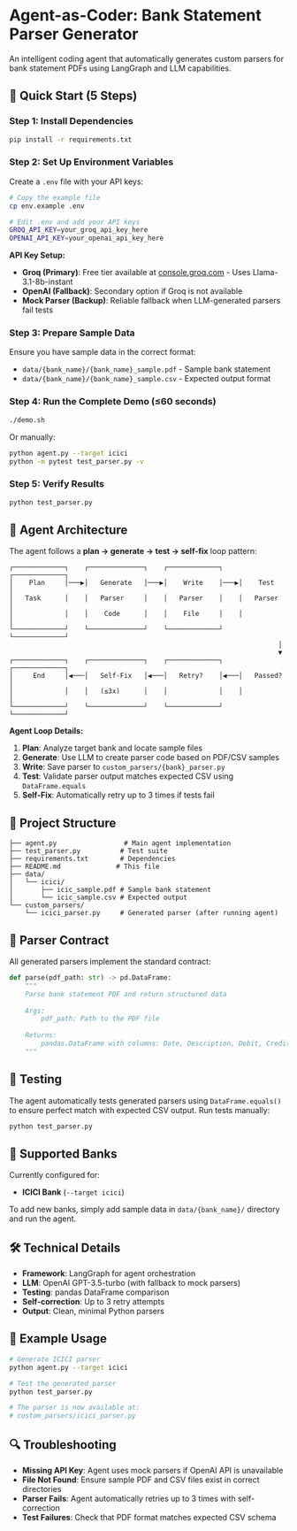 # Agent-as-Coder: Bank Statement Parser Generator

An intelligent coding agent that automatically generates custom parsers for bank statement PDFs using LangGraph and LLM capabilities.

## 🚀 Quick Start (5 Steps)

### Step 1: Install Dependencies
```bash
pip install -r requirements.txt
```

### Step 2: Set Up Environment Variables
Create a `.env` file with your API keys:
```bash
# Copy the example file
cp env.example .env

# Edit .env and add your API keys
GROQ_API_KEY=your_groq_api_key_here
OPENAI_API_KEY=your_openai_api_key_here
```

**API Key Setup:**
- **Groq (Primary)**: Free tier available at [console.groq.com](https://console.groq.com/) - Uses Llama-3.1-8b-instant
- **OpenAI (Fallback)**: Secondary option if Groq is not available
- **Mock Parser (Backup)**: Reliable fallback when LLM-generated parsers fail tests

### Step 3: Prepare Sample Data
Ensure you have sample data in the correct format:
- `data/{bank_name}/{bank_name}_sample.pdf` - Sample bank statement
- `data/{bank_name}/{bank_name}_sample.csv` - Expected output format

### Step 4: Run the Complete Demo (≤60 seconds)
```bash
./demo.sh
```

Or manually:
```bash
python agent.py --target icici
python -m pytest test_parser.py -v
```

### Step 5: Verify Results
```bash
python test_parser.py
```

## 🧠 Agent Architecture

The agent follows a **plan → generate → test → self-fix** loop pattern:

```
┌─────────────┐    ┌──────────────┐    ┌─────────────┐    ┌─────────────┐
│    Plan     │───▶│   Generate   │───▶│    Write    │───▶│    Test     │
│   Task      │    │   Parser     │    │   Parser    │    │   Parser    │
│             │    │    Code      │    │    File     │    │             │
└─────────────┘    └──────────────┘    └─────────────┘    └─────────────┘
                                                                    │
                                                                    ▼
┌─────────────┐    ┌──────────────┐    ┌─────────────┐    ┌─────────────┐
│     End     │◀───│   Self-Fix   │◀───│   Retry?    │◀───│   Passed?   │
│             │    │   (≤3x)      │    │             │    │             │
└─────────────┘    └──────────────┘    └─────────────┘    └─────────────┘
```

**Agent Loop Details:**
1. **Plan**: Analyze target bank and locate sample files
2. **Generate**: Use LLM to create parser code based on PDF/CSV samples
3. **Write**: Save parser to `custom_parsers/{bank}_parser.py`
4. **Test**: Validate parser output matches expected CSV using `DataFrame.equals`
5. **Self-Fix**: Automatically retry up to 3 times if tests fail

## 📁 Project Structure

```
├── agent.py                 # Main agent implementation
├── test_parser.py          # Test suite
├── requirements.txt        # Dependencies
├── README.md              # This file
├── data/
│   └── icici/
│       ├── icic_sample.pdf # Sample bank statement
│       └── icic_sample.csv # Expected output
└── custom_parsers/
    └── icici_parser.py     # Generated parser (after running agent)
```

## 🔧 Parser Contract

All generated parsers implement the standard contract:

```python
def parse(pdf_path: str) -> pd.DataFrame:
    """
    Parse bank statement PDF and return structured data
    
    Args:
        pdf_path: Path to the PDF file
        
    Returns:
        pandas.DataFrame with columns: Date, Description, Debit, Credit, Balance
    """
```

## 🧪 Testing

The agent automatically tests generated parsers using `DataFrame.equals()` to ensure perfect match with expected CSV output. Run tests manually:

```bash
python test_parser.py
```

## 🎯 Supported Banks

Currently configured for:
- **ICICI Bank** (`--target icici`)

To add new banks, simply add sample data in `data/{bank_name}/` directory and run the agent.

## 🛠️ Technical Details

- **Framework**: LangGraph for agent orchestration
- **LLM**: OpenAI GPT-3.5-turbo (with fallback to mock parsers)
- **Testing**: pandas DataFrame comparison
- **Self-correction**: Up to 3 retry attempts
- **Output**: Clean, minimal Python parsers

## 📝 Example Usage

```bash
# Generate ICICI parser
python agent.py --target icici

# Test the generated parser
python test_parser.py

# The parser is now available at:
# custom_parsers/icici_parser.py
```

## 🔍 Troubleshooting

- **Missing API Key**: Agent uses mock parsers if OpenAI API is unavailable
- **File Not Found**: Ensure sample PDF and CSV files exist in correct directories
- **Parser Fails**: Agent automatically retries up to 3 times with self-correction
- **Test Failures**: Check that PDF format matches expected CSV schema

